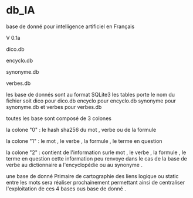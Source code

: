 # db_IA
base de donné pour intelligence artificiel en Français

V 0.1a

dico.db

encyclo.db

synonyme.db

verbes.db

les base de donnés sont au format SQLite3 
les tables porte le nom du fichier soit 
dico pour dico.db 
encyclo pour encyclo.db
synonyme pour synonyme.db
et
verbes pour verbes.db

toutes les base sont composé de 3 colones

la colone "0" : le hash sha256 du mot , verbe ou de la formule

la colone "1" : le mot , le verbe , la formule , le terme en question 

la colone "2" : contient de l'information surle mot , le verbe , la formule , le terme en question  cette information peu renvoye dans le cas de la base de verbe au dictionnaire a l'encyclopédie ou au synonyme . 


une base de donné Primaire de cartographie des liens logique ou static entre les mots sera réaliser prochainement 
permettant ainsi de centraliser l'exploitation de ces 4 bases ous base de donné .




